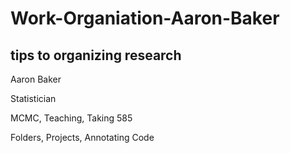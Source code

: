 # Work-Organiation-Aaron-Baker
## tips to organizing research

Aaron Baker

Statistician

MCMC, Teaching, Taking 585

Folders, Projects, Annotating Code
